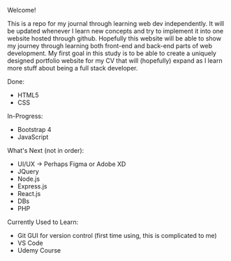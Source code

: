 Welcome!

This is a repo for my journal through learning web dev independently. It will be updated whenever I learn new concepts and try to implement it into one website hosted through github. Hopefully this website will be able to show my journey through learning both front-end and back-end parts of web development. My first goal in this study is to be able to create a uniquely designed portfolio website for my CV that will (hopefully) expand as I learn more stuff about being a full stack developer.

Done:
- HTML5
- CSS

In-Progress:
- Bootstrap 4
- JavaScript

What's Next (not in order):
- UI/UX -> Perhaps Figma or Adobe XD
- JQuery
- Node.js
- Express.js
- React.js
- DBs
- PHP

Currently Used to Learn:
- Git GUI for version control (first time using, this is complicated to me)
- VS Code
- Udemy Course
